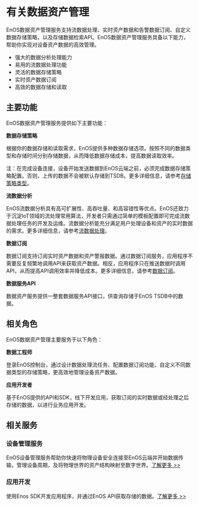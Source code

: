 # 有关数据资产管理

EnOS数据资产管理服务支持流数据处理、实时资产数据和告警数据订阅、自定义数据存储策略，以及存储数据检索API。EnOS数据资产管理服务具备以下能力，帮助你实现对设备资产数据的高效管理。

- 强大的数据分析处理能力
- 易用的流数据处理功能
- 灵活的数据存储策略
- 实时资产数据订阅
- 高效的数据存储和读取

## 主要功能

EnOS数据资产管理服务提供如下主要功能：

**数据存储策略**

根据你的数据存储和读取需求，EnOS提供多种数据存储选项。按照不同的数据类型和存储时间分别存储数据，从而降低数据存储成本，提高数据读取效率。

注：在完成设备连接，设备开始发送数据到EnOS云端之前，必须完成数据存储策略配置。否则，上传的数据不会被默认存储到TSDB。更多详细信息，请参考[存储策略类型](learn/storage_types)。

**流数据分析**

EnOS流数据分析具有高可扩展性、高吞吐量、和高容错性等优点。EnOS还致力于沉淀IoT领域的流处理常用算法，开发者只需通过简单的模板配置即可完成流数据处理任务的开发及运维。流数据分析能充分满足用户处理设备和资产的实时数据的需求。更多详细信息，请参考[流数据处理](/docs/data-asset/zh_CN/latest/learn/index.html)。

**数据订阅**

数据订阅支持订阅实时资产数据和资产警报数据。通过数据订阅服务，应用程序不需要反复频繁地调用API来获取资产数据。相反，应用程序只在推送数据时调用API，从而提高API调用效率并降低成本。更多详细信息，请参考[数据订阅](learn/data_subscription_overview)。

**数据服务API**

数据资产服务提供一整套数据服务API接口，供查询存储于EnOS TSDB中的数据。



## 相关角色

EnOS数据资产管理主要服务于以下角色：

**数据工程师**

登录EnOS控制台，通过设计数据处理流任务、配置数据订阅功能、自定义不同数据类型的存储策略，更高效地管理设备资产数据。

**应用开发者**

基于EnOS提供的API和SDK，线下开发应用，获取订阅的实时数据或经处理之后存储的数据，以进行业务应用开发。



## 相关服务

### 设备管理服务

EnOS设备管理服务帮助你快速将物理设备安全连接至EnOS云端并开始数据传输，管理设备周期，及将物理世界的资产结构映射至数字世界。[了解更多 >>](https://www.envisioniot.com/docs/device-connection/zh_CN/latest/device_management_overview.html)

### 应用开发

使用Enos SDK开发应用程序，并通过EnOS API获取存储的数据。[了解更多 >>](https://www.envisioniot.com/docs/app-development/zh_CN/latest/app_dev_overview.html)

 